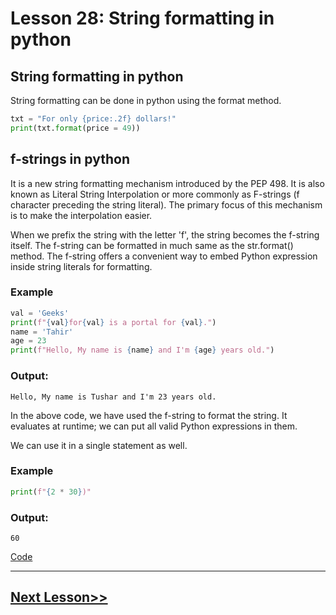 # Lesson 28: String formatting in python

## String formatting in python
String formatting can be done in python using the format method.

```python
txt = "For only {price:.2f} dollars!"
print(txt.format(price = 49))
```

## f-strings in python
It is a new string formatting mechanism introduced by the PEP 498. It is also known as Literal String Interpolation or more commonly as F-strings (f character preceding the string literal). The primary focus of this mechanism is to make the interpolation easier.

When we prefix the string with the letter 'f', the string becomes the f-string itself. The f-string can be formatted in much same as the str.format() method. The f-string offers a convenient way to embed Python expression inside string literals for formatting.

### Example
```python
val = 'Geeks'  
print(f"{val}for{val} is a portal for {val}.")  
name = 'Tahir'  
age = 23  
print(f"Hello, My name is {name} and I'm {age} years old.")  
```

### Output:
```
Hello, My name is Tushar and I'm 23 years old.
```

In the above code, we have used the f-string to format the string. It evaluates at runtime; we can put all valid Python expressions in them.

We can use it in a single statement as well.

### Example
```python
print(f"{2 * 30})"  
```

### Output:
```
60
```

[Code](https://github.com/sheikh92areeb/learn-python/tree/main/Lesson-028/main.py)

---

## [Next Lesson>>](https://github.com/sheikh92areeb/learn-python/tree/main/Lesson-029)